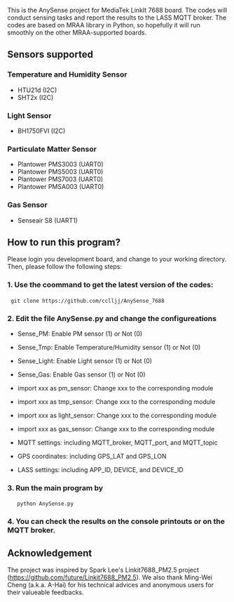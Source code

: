 This is the AnySense project for MediaTek LinkIt 7688 board. The codes will conduct sensing tasks and report the results to the LASS MQTT broker. The codes are based on MRAA library in Python, so hopefully it will run smoothly on the other MRAA-supported boards.

## Sensors supported
### Temperature and Humidity Sensor
 - HTU21d (I2C)
 - SHT2x (I2C)
### Light Sensor
 - BH1750FVI (I2C)
### Particulate Matter Sensor
 - Plantower PMS3003 (UART0)
 - Plantower PMS5003 (UART0)
 - Plantower PMS7003 (UART0)
 - Plantower PMSA003 (UART0)
### Gas Sensor
 - Senseair S8 (UART1)
 
## How to run this program?
Please login you development board, and change to your working directory. Then, please follow the following steps:
### 1. Use the coommand to get the latest version of the codes: 

   ```
   git clone https://github.com/cclljj/AnySense_7688
   ```

### 2. Edit the file AnySense.py and change the configureations

 - Sense_PM: Enable PM sensor (1) or Not (0)
 - Sense_Tmp: Enable Temperature/Humidity sensor (1) or Not (0)
 - Sense_Light: Enable Light sensor (1) or Not (0)
 - Sense_Gas: Enable Gas sensor (1) or Not (0)
   
 - import xxx as pm_sensor: Change xxx to the corresponding module
 - import xxx as tmp_sensor: Change xxx to the corresponding module
 - import xxx as light_sensor: Change xxx to the corresponding module
 - import xxx as gas_sensor: Change xxx to the corresponding module
   
 - MQTT settings: including MQTT_broker, MQTT_port, and MQTT_topic
   
 - GPS coordinates: including GPS_LAT and GPS_LON
   
 - LASS settings: including APP_ID, DEVICE, and DEVICE_ID

### 3. Run the main program by

   ```
   python AnySense.py
   ```
   
### 4. You can check the results on the console printouts or on the MQTT broker.

## Acknowledgement

The project was inspired by Spark Lee's Linkit7688_PM2.5 project (https://github.com/future/Linkit7688_PM2.5). We also thank Ming-Wei Cheng (a.k.a. A-Hai) for his technical advices and anonymous users for their valueable feedbacks.
